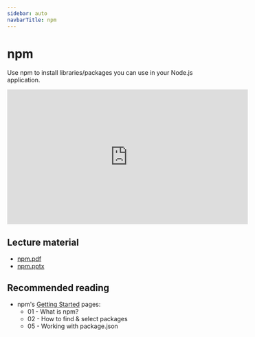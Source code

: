 ```yaml
---
sidebar: auto
navbarTitle: npm
---
```


# npm
Use npm to install libraries/packages you can use in your Node.js application.

<iframe width="560" height="314" src="https://www.youtube.com/embed/nTI5XlD9jOk" frameborder="0" allow="accelerometer; autoplay; encrypted-media; gyroscope; picture-in-picture" allowfullscreen></iframe>

## Lecture material
* [npm.pdf](npm.pdf)
* [npm.pptx](npm.pptx)

## Recommended reading
* npm's [Getting Started](https://docs.npmjs.com/getting-started/what-is-npm) pages:
    * 01 - What is npm?
    * 02 - How to find & select packages
    * 05 - Working with package.json

